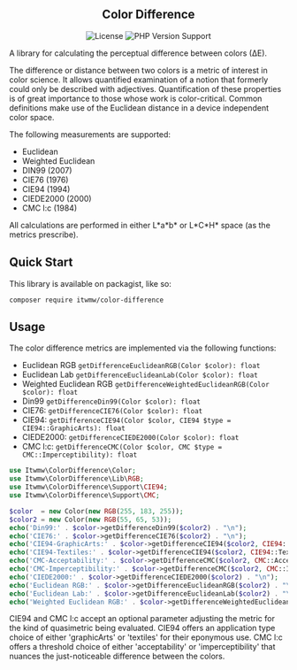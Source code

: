 <div align="center">

## Color Difference

![License](https://icon.itwmw.com/badge/License-Apache--2.0-blue)
![PHP Version Support](https://icon.itwmw.com/badge/PHP-%5E8.1-green?logo=php&logoColor=violet)

</div>
A library for calculating the perceptual difference between colors (∆E). 

The difference or distance between two colors is a metric of interest in color science. It allows quantified examination of a notion that formerly could only be described with adjectives. Quantification of these properties is of great importance to those whose work is color-critical. Common definitions make use of the Euclidean distance in a device independent color space.

The following measurements are supported:

- Euclidean
- Weighted Euclidean
- DIN99 (2007)
- CIE76 (1976)
- CIE94 (1994)
- CIEDE2000 (2000)
- CMC l:c (1984)

All calculations are performed in either L\*a\*b* or L\*C\*H* space (as the metrics prescribe).

## Quick Start
This library is available on packagist, like so:
```shell
composer require itwmw/color-difference
```

## Usage
The color difference metrics are implemented via the following functions:

- Euclidean RGB `getDifferenceEuclideanRGB(Color $color): float`
- Euclidean Lab `getDifferenceEuclideanLab(Color $color): float`
- Weighted Euclidean RGB `getDifferenceWeightedEuclideanRGB(Color $color): float`
- Din99 `getDifferenceDin99(Color $color): float`
- CIE76: `getDifferenceCIE76(Color $color): float`
- CIE94: `getDifferenceCIE94(Color $color, CIE94 $type = CIE94::GraphicArts): float`
- CIEDE2000: `getDifferenceCIEDE2000(Color $color): float`
- CMC l:c: `getDifferenceCMC(Color $color, CMC $type = CMC::Imperceptibility): float`

```php
use Itwmw\ColorDifference\Color;
use Itwmw\ColorDifference\Lib\RGB;
use Itwmw\ColorDifference\Support\CIE94;
use Itwmw\ColorDifference\Support\CMC;

$color  = new Color(new RGB(255, 183, 255));
$color2 = new Color(new RGB(55, 65, 53));
echo('Din99:' . $color->getDifferenceDin99($color2) . "\n");
echo('CIE76:' . $color->getDifferenceCIE76($color2) . "\n");
echo('CIE94-GraphicArts:' . $color->getDifferenceCIE94($color2, CIE94::GraphicArts) . "\n");
echo('CIE94-Textiles:' . $color->getDifferenceCIE94($color2, CIE94::Textiles) . "\n");
echo('CMC-Acceptability:' . $color->getDifferenceCMC($color2, CMC::Acceptability) . "\n");
echo('CMC-Imperceptibility:' . $color->getDifferenceCMC($color2, CMC::Imperceptibility) . "\n");
echo('CIEDE2000:' . $color->getDifferenceCIEDE2000($color2) . "\n");
echo('Euclidean RGB:' . $color->getDifferenceEuclideanRGB($color2) . "\n");
echo('Euclidean Lab:' . $color->getDifferenceEuclideanLab($color2) . "\n");
echo('Weighted Euclidean RGB:' . $color->getDifferenceWeightedEuclideanRGB($color2) . "\n");
```

CIE94 and CMC l:c accept an optional parameter adjusting the metric for the kind of quasimetric being evaluated. CIE94 offers an application type choice of either 'graphicArts' or 'textiles' for their eponymous use. CMC l:c offers a threshold choice of either 'acceptability' or 'imperceptibility' that nuances the just-noticeable difference between the colors.
